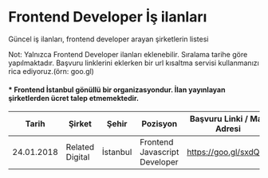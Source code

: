 # Frontend Developer İş ilanları
Güncel iş ilanları, frontend developer arayan şirketlerin listesi

Not: Yalnızca Frontend Developer ilanları eklenebilir. Sıralama tarihe göre yapılmaktadır. Başvuru linklerini eklerken bir url kısaltma servisi kullanmanızı rica ediyoruz.(örn: goo.gl)

#### * Frontend İstanbul gönüllü bir organizasyondur. İlan yayınlayan şirketlerden ücret talep etmemektedir.


|Tarih      | Şirket        | Şehir      | Pozisyon   | Başvuru Linki / Mail Adresi        | Dil/Teknoloji   |
|-----------|---------------|------------|-------------------------------|-----------------|-----------------|
| 24.01.2018 | Related Digital | İstanbul | Frontend Javascript Developer | https://goo.gl/sxdQ2u | HTML, CSS, Javascript, Push, GTM |
